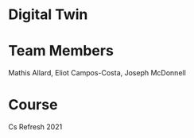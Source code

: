 # Digital Twin 

# Team Members

Mathis Allard, Eliot Campos-Costa, Joseph McDonnell

# Course 

Cs Refresh 2021